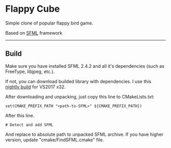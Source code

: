 # Flappy Cube

Simple clone of popular flappy bird game.

Based on [SFML](https://www.sfml-dev.org/) framework 

***

## Build

Make sure you have installed SFML 2.4.2 and all it's dependencies (such as FreeType, libjpeg, etc.).

If not, you can download builded library with dependencies.
I use this [nightly build](https://nightlybuilds.ch/project/show/1/SFML) for VS2017 x32.

After downloading and unpacking, just copy this line to CMakeLists.txt:

```
set(CMAKE_PREFIX_PATH "<path-to-SFML>" ${CMAKE_PREFIX_PATH})
```

After this line.
```
# Detect and add SFML
```
And replace <path-to-SFML> to absolute path to unpacked SFML archive.
If you have higher version, update "cmake/FindSFML.cmake" file.

